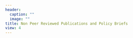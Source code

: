 ```yaml
---
header:
  caption: ""
  image: ""
title: Non Peer Reviewed Publications and Policy Briefs
view: 4
---
```

